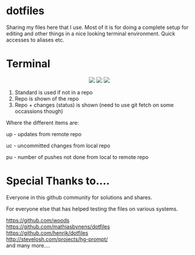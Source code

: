 dotfiles
========

Sharing my files here that I use. Most of it is for doing a complete setup for editing and other things
in a nice looking terminal environment. Quick accesses to aliases etc.

Terminal
========

<div style="text-align: center;">
<img src="http://somnium.romer.se/images/terminal2.png">

<img src="http://somnium.romer.se/images/terminal3.png">

<img src="http://somnium.romer.se/images/terminal.png">
</div>

1. Standard is used if not in a repo
2. Repo is shown of the repo
3. Repo + changes (status) is shown (need to use git fetch on some occassions though)

Where the different items are:

up - updates from remote repo

uc - uncommitted changes from local repo

pu - number of pushes not done from local to remote repo

Special Thanks to....
========

Everyone in this github community for solutions and shares.

For everyone else that has helped testing the files on various systems.

https://github.com/woods<br />
https://github.com/mathiasbynens/dotfiles<br />
https://github.com/henrik/dotfiles<br />
http://stevelosh.com/projects/hg-prompt/<br />
and many more....
